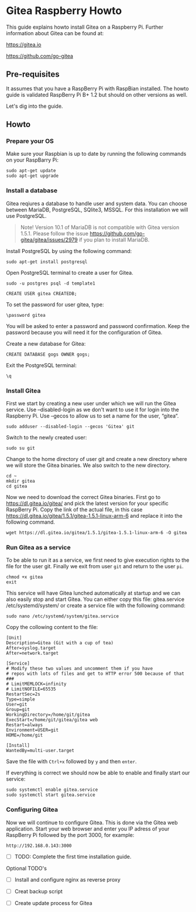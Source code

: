 # Gitea Raspberry Howto

This guide explains howto install Gitea on a Raspberry Pi. Further information about Gitea can be found at:

https://gitea.io

https://github.com/go-gitea

## Pre-requisites
It assumes that you have a RaspBerry Pi with RaspBian installed. The howto guide is validated RaspBerry Pi B+ 1.2 but should on other versions as well.

Let's dig into the guide.

## Howto

### Prepare your OS
Make sure your Raspbian is up to date by running the following commands on your RaspBarry Pi:

````
sudo apt-get update
sudo apt-get upgrade
````
### Install a database
Gitea reqiures a database to handle user and system data. You can choose between MariaDB, PostgreSQL, SQlite3, MSSQL. For this installation we will use PostgreSQL.

> Note! Version 10.1 of MariaDB is not compatible with Gitea version 1.5.1. Please follow the issue https://github.com/go-gitea/gitea/issues/2979 if you plan to install MariaDB.

Install PostgreSQL by using the following command:

````
sudo apt-get install postgresql
````
Open PostgreSQL terminal to create a user for Gitea.
````
sudo -u postgres psql -d template1
````
````
CREATE USER gitea CREATEDB;
````
To set the password for user gitea, type:
````
\password gitea
````
You will be asked to enter a password and password confirmation. Keep the password because you will need it for the configuration of Gitea.

Create a new database for Gitea:
````
CREATE DATABASE gogs OWNER gogs;
````
Exit the PostgreSQL terminal:
````
\q
````
### Install Gitea
First we start by creating a new user under which we will run the Gitea service. Use –disabled-login as we don't want to use it for login into the Raspberry Pi. Use –gecos to allow us to set a name for the user, “gitea“.
````
sudo adduser --disabled-login --gecos 'Gitea' git
````
Switch to the newly created user:
````
sudo su git
````
Change to the home directory of user git and create a new directory where we will store the Gitea binaries. We also switch to the new directory.
````
cd ~
mkdir gitea
cd gitea
````
Now we need to download the correct Gitea binaries. First go to https://dl.gitea.io/gitea/ and pick the latest version for your specific RaspBerry Pi. Copy the link of the actual file, in this case https://dl.gitea.io/gitea/1.5.1/gitea-1.5.1-linux-arm-6 and replace it into the following command.
````
wget https://dl.gitea.io/gitea/1.5.1/gitea-1.5.1-linux-arm-6 -O gitea
````
### Run Gitea as a service

To be able to run it as a service, we first need to give execution rights to the file for the user git. Finally we exit from user `git` and return to the user `pi`.
````
chmod +x gitea
exit
````
This service will have Gitea lunched automatically at startup and we can also easily stop and start Gitea. You can either copy this file: gitea.service /etc/systemd/system/ or create a service file with the following command:
````
sudo nano /etc/systemd/system/gitea.service
````
Copy the collowing content to the file:
````
[Unit]
Description=Gitea (Git with a cup of tea)
After=syslog.target
After=network.target

[Service]
# Modify these two values ​​and uncomment them if you have
# repos with lots of files and get to HTTP error 500 because of that
###
# LimitMEMLOCK=infinity
# LimitNOFILE=65535
RestartSec=2s
Type=simple
User=git
Group=git
WorkingDirectory=/home/git/gitea
ExecStart=/home/git/gitea/gitea web
Restart=always
Environment=USER=git 
HOME=/home/git

[Install]
WantedBy=multi-user.target
````
Save the file with `Ctrl+x` followed by `y` and then `enter`.

If everything is correct we should now be able to enable and finally start our service:
````
sudo systemctl enable gitea.service
sudo systemctl start gitea.service
````
### Configuring Gitea
Now we will continue to configure Gitea. This is done via the Gitea web application. Start your web browser and enter you IP adress of your RaspBerry Pi followed by the port 3000, for example:
````
http://192.168.0.143:3000
````
 - [ ] TODO: Complete the first time installation guide.

Optional TODO's
 - [ ] Install and configure nginx as reverse proxy
 - [ ] Creat backup script
 - [ ] Create update process for Gitea

